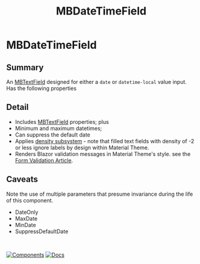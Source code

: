 ﻿---
uid: C.MBDateTimeField
title: MBDateTimeField
---
# MBDateTimeField

## Summary

An [MBTextField](xref:C.MBTextField) designed for either a `date` or `datetime-local` value input.
Has the following properties

## Detail

- Includes [MBTextField](xref:C.MBTextField) properties; plus
- Minimum and maximum datetimes;
- Can suppress the default date
- Applies [density subsystem](xref:A.Density) - note that filled text fields with density of -2 or less ignore labels by design within Material Theme.
- Renders Blazor validation messages in Material Theme's style. see the [Form Validation Article](xref:A.FormValidation).

## Caveats

Note the use of multiple parameters that presume invariance during the
life of this component.
- DateOnly
- MaxDate
- MinDate
- SuppressDefaultDate


&nbsp;

[![Components](https://img.shields.io/static/v1?label=Components&message=Plus&color=red)](xref:A.PlusComponents)
[![Docs](https://img.shields.io/static/v1?label=API%20Documentation&message=MBDateTimeField&color=brightgreen)](xref:Material.Blazor.MBDateTimeField)
